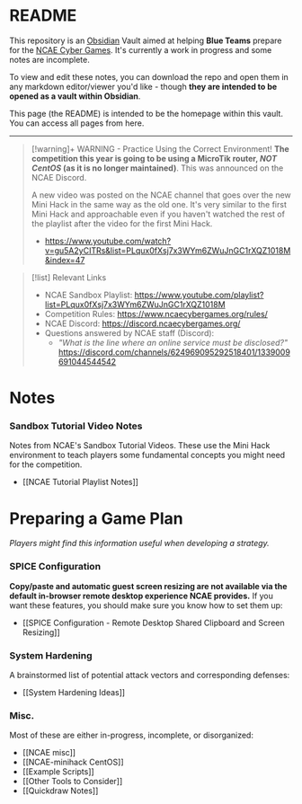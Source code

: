 # README

This repository is an [Obsidian](https://obsidian.md/) Vault aimed at helping **Blue Teams** prepare for the [NCAE Cyber Games](https://www.ncaecybergames.org). It's currently a work in progress and some notes are incomplete.

To view and edit these notes, you can download the repo and open them in any markdown editor/viewer you'd like - though **they are intended to be opened as a vault within Obsidian**.

This page (the README) is intended to be the homepage within this vault. You can access all pages from here.

---

> [!warning]+ WARNING - Practice Using the Correct Environment!
> **The competition this year is going to be using a MicroTik router, *NOT CentOS* (as it is no longer maintained)**. This was announced on the NCAE Discord.
>
> A new video was posted on the NCAE channel that goes over the new Mini Hack in the same way as the old one. It's very similar to the first Mini Hack and approachable even if you haven't watched the rest of the playlist after the video for the first Mini Hack.
> - https://www.youtube.com/watch?v=gu5A2yCITRs&list=PLqux0fXsj7x3WYm6ZWuJnGC1rXQZ1018M&index=47
> 

> [!list] Relevant Links
> - NCAE Sandbox Playlist: https://www.youtube.com/playlist?list=PLqux0fXsj7x3WYm6ZWuJnGC1rXQZ1018M
> - Competition Rules: https://www.ncaecybergames.org/rules/
> - NCAE Discord: https://discord.ncaecybergames.org/
> - Questions answered by NCAE staff (Discord):
> 	- *"What is the line where an online service must be disclosed?"* https://discord.com/channels/624969095292518401/1339009691044544542

# Notes

### Sandbox Tutorial Video Notes
Notes from NCAE's Sandbox Tutorial Videos. These use the Mini Hack environment to teach players some fundamental concepts you might need for the competition.
- [[NCAE Tutorial Playlist Notes]]

# Preparing a Game Plan
*Players might find this information useful when developing a strategy.*

### SPICE Configuration
**Copy/paste and automatic guest screen resizing are not available via the default in-browser remote desktop experience NCAE provides.** If you want these features, you should make sure you know how to set them up:
- [[SPICE Configuration - Remote Desktop Shared Clipboard and Screen Resizing]]

### System Hardening
A brainstormed list of potential attack vectors and corresponding defenses:
- [[System Hardening Ideas]]

### Misc.
Most of these are either in-progress, incomplete, or disorganized:
- [[NCAE misc]]
- [[NCAE-minihack CentOS]]
- [[Example Scripts]]
- [[Other Tools to Consider]]
- [[Quickdraw Notes]]
